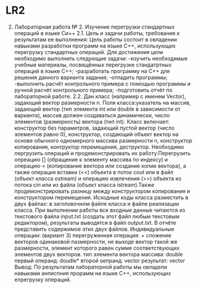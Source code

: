 # LR2
2. Лабораторная работа № 2. Изучение перегрузки стандартных операций в языке Си++ 
2.1. Цель и задачи работы, требования к результатам ее выполнения: 
Цель работы состоит в овладении навыками разработки программ на языке С++, использующих перегрузку стандартных операций.
Для достижения цели необходимо выполнить следующие задачи:
-изучить необходимые учебные материалы, посвящённых перегрузке стандатртных операций в языке С++;
-разработать программу на С++ для решения данного варианта задания;
-отладить программы;
-выполнить расчёт контрольного примера с помощью программы и ручной расчёт контрольного примера;
-подготовить отчёт по лабораторной работе.
2.2.
Дан класс (например с именем Vector), задающий вектор размерности n. Поля класса:указатель на массив, задающий вектор (тип 
элемента int или double в зависимости от варианта), массив должен создаваться динамически, число элементов (размерность) вектора (тип int).
Класс включает: конструктор без параметров, задающий пустой вектор (число элементов равно 0), конструктор, создающий объект вектор на 
основе обычного одномерного массива размерности n, конструктор копирования, контруктор перемещения, деструктор.
Необходимо пергрузить операций и продемонстрировать их работу.Перегрузить опреацию [] (обращение к элементу массива по индексу) и операцию 
= (копирование вектора или создание копии вектора), а также операция вставки (<<) объекта в поток cout или в файл (объект класса ostream)
и операцию извлечения (>>) объекта из потока cin или из файла (объект класса istream).Также продемонстрировать разницу между конструктором
копирования и конструктором перемещения. Исходные коды класса разместить в двух файлах: в заголовочном файле класса и файле реализации 
класса. При выполнении работы все входные данные читаются из текстового файла input.txt (создать этот файл любым текстовым редактором),
результаты выводятся в файл output.txt. В отчёте представить содержимое этих двух файлов.
Индивидуальные операции: (вариант 3)
перегруженная операция: + сложение векторов одинаковой пазмерности, не выходе вектор такой же размерности, элемент которого равен сумме 
соответствующих элементов двух векторов.
тип элемента вектора массива: double
первый операнд: doudle*
второй оепранд: vector
результат: vector
Вывод: По результатам лабораторной работы мы овладели навыками анписпния прорамм на языке С++, использующих епрегрузку операций. 
